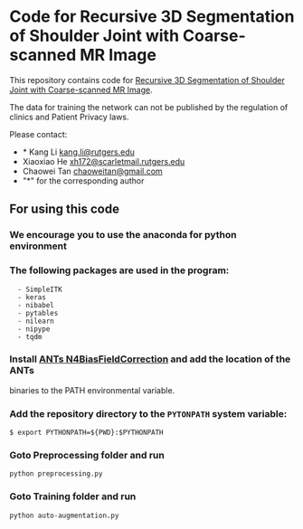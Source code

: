 # Code for Recursive 3D Segmentation of Shoulder Joint with Coarse-scanned MR Image
This repository contains code for [Recursive 3D Segmentation of Shoulder Joint with Coarse-scanned MR Image]().

The data for training the network can not be published by the regulation of clinics and Patient Privacy laws.

Please contact:
  - \* Kang Li kang.li@rutgers.edu
  - Xiaoxiao He xh172@scarletmail.rutgers.edu
  - Chaowei Tan chaoweitan@gmail.com
  - "\*" for the corresponding author

## For using this code
  ### We encourage you to use the anaconda for python environment
  ### The following packages are used in the program:
      - SimpleITK
      - keras
      - nibabel
      - pytables
      - nilearn
      - nipype
      - tqdm
  ### Install [ANTs N4BiasFieldCorrection](https://github.com/stnava/ANTs/releases) and add the location of the ANTs 
binaries to the PATH environmental variable.
  ### Add the repository directory to the ```PYTONPATH``` system variable:
```
$ export PYTHONPATH=${PWD}:$PYTHONPATH
```
  ### Goto Preprocessing folder and run
  ```
  python preprocessing.py
  ```
  ### Goto Training folder and run
  ```
  python auto-augmentation.py
  ```
